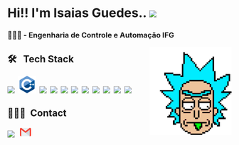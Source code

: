 
<h1 align="left">Hi!! I'm Isaias Guedes.. <img src="https://raw.githubusercontent.com/kaueMarques/kaueMarques/master/hi.gif" height="30px"> </h1>
<h3>👨🏼‍🎓 - Engenharia de Controle e Automação IFG</h3>
<img src="incos/rick-and-morty-rick-sanchez.gif" alt="Alt Text" height="200em" align="right" >


## 🛠 &nbsp; Tech Stack
<img src="https://cdn.jsdelivr.net/gh/devicons/devicon/icons/python/python-original-wordmark.svg" height= "40px"/>&nbsp;
<img src= "incos/incocplus.svg" height= "40px">&nbsp;
<img src="https://cdn.jsdelivr.net/gh/devicons/devicon/icons/html5/html5-original-wordmark.svg" height= "40px"/>&nbsp;
<img src="https://cdn.jsdelivr.net/gh/devicons/devicon/icons/css3/css3-original-wordmark.svg" height= "40px"/>&nbsp;
<img src="https://cdn.jsdelivr.net/gh/devicons/devicon/icons/javascript/javascript-original.svg" height= "40px"/>&nbsp;
<img src="https://cdn.jsdelivr.net/gh/devicons/devicon/icons/postgresql/postgresql-original.svg" height= "40px" />&nbsp;
<img src="https://cdn.jsdelivr.net/gh/devicons/devicon/icons/sqlite/sqlite-original.svg" height= "40px"/>&nbsp;
<img src="https://cdn.jsdelivr.net/gh/devicons/devicon/icons/flask/flask-original.svg" height= "40px"/>&nbsp;
<img src="https://cdn.jsdelivr.net/gh/devicons/devicon/icons/arduino/arduino-original-wordmark.svg" height= "40px"/>&nbsp;
<img src="https://cdn.jsdelivr.net/gh/devicons/devicon/icons/figma/figma-original.svg" height= "40px"/>&nbsp;
<img src="https://cdn.jsdelivr.net/gh/devicons/devicon/icons/git/git-original.svg" height= "40px"/>

## 🙋🏻‍♂️&nbsp; Contact
<a href="malito:linkedin.com/in/isaias-a-26a6161b4"><img src="https://cdn.jsdelivr.net/gh/devicons/devicon/icons/linkedin/linkedin-original.svg" height="25px"/></a>&nbsp;&nbsp;
<a href="mailto:isaiasguedesdearaujo30@gmail.com"><img src="incos/gmail.png" height="25px" /></a>





